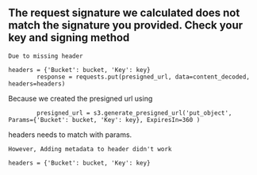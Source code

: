 
## The request signature we calculated does not match the signature you provided. Check your key and signing method

```
Due to missing header

headers = {'Bucket': bucket, 'Key': key}
        response = requests.put(presigned_url, data=content_decoded, headers=headers)

```

Because we created the presigned url using 

```
        presigned_url = s3.generate_presigned_url('put_object', Params={'Bucket': bucket, 'Key': key}, ExpiresIn=360 )
```
headers needs to match with params. 
```
However, Adding metadata to header didn't work

headers = {'Bucket': bucket, 'Key': key}
```     
